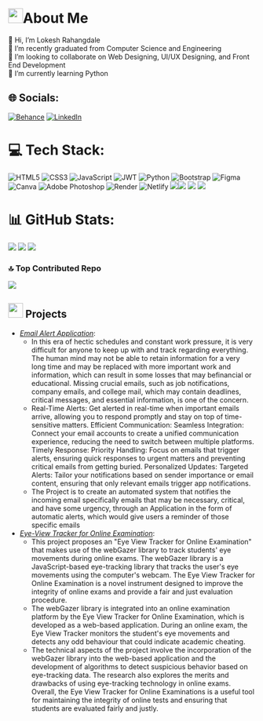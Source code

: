 
# <img src="https://user-images.githubusercontent.com/82110564/189553856-2e7f8f30-80b4-484f-bfaa-9e5eb10f24e5.gif" width="30">About Me
👋 Hi, I’m Lokesh Rahangdale <br> 🔭 I’m recently graduated from Computer  Science and Engineering<br>👯 I’m looking to collaborate on Web Designing, UI/UX Designing, and Front End Development<br>🌱 I’m currently learning Python <br>


## 🌐 Socials:
[![Behance](https://img.shields.io/badge/Behance-1769ff?logo=behance&logoColor=white)](https://behance.net/https://www.behance.net/lokeshrahangd2) [![LinkedIn](https://img.shields.io/badge/LinkedIn-%230077B5.svg?logo=linkedin&logoColor=white)](https://linkedin.com/in/https://www.linkedin.com/in/lokesh-rahangdale-289a16222/) 

# 💻 Tech Stack:

  
![HTML5](https://img.shields.io/badge/html5-%23E34F26.svg?style=flat&logo=html5&logoColor=white) ![CSS3](https://img.shields.io/badge/css3-%231572B6.svg?style=flat&logo=css3&logoColor=white) ![JavaScript](https://img.shields.io/badge/javascript-%23323330.svg?style=flat&logo=javascript&logoColor=%23F7DF1E) ![JWT](https://img.shields.io/badge/JWT-black?style=flat&logo=JSON%20web%20tokens) ![Python](https://img.shields.io/badge/python-3670A0?style=flat&logo=python&logoColor=ffdd54) ![Bootstrap](https://img.shields.io/badge/bootstrap-%238511FA.svg?style=flat&logo=bootstrap&logoColor=white)  ![Figma](https://img.shields.io/badge/figma-%23F24E1E.svg?style=flat&logo=figma&logoColor=white) ![Canva](https://img.shields.io/badge/Canva-%2300C4CC.svg?style=flat&logo=Canva&logoColor=white) ![Adobe Photoshop](https://img.shields.io/badge/adobe%20photoshop-%2331A8FF.svg?style=flat&logo=adobe%20photoshop&logoColor=white) ![Render](https://img.shields.io/badge/Render-%46E3B7.svg?style=flat&logo=render&logoColor=white) ![Netlify](https://img.shields.io/badge/netlify-%23000000.svg?style=flat&logo=netlify&logoColor=#00C7B7) <img src="https://img.shields.io/badge/FastAPI-005571?style=for-the-badge&logo=fastapi&logoColor=white"><img src="https://img.shields.io/badge/GitHub-%23121011.svg?style=for-the-badge&logo=github&logoColor=white"> <img src="https://img.shields.io/badge/Pycharm-5C2D91.svg?style=for-the-badge&logo=pycharm&logoColor=white"> <img src="https://img.shields.io/badge/Visual%20Studio%20Code-0078d7.svg?style=for-the-badge&logo=visual-studio-code&logoColor=white">
  

# 📊 GitHub Stats:

![](https://github-readme-stats.vercel.app/api?username=Lokesh-14092002&theme=dark&hide_border=true&include_all_commits=false&count_private=false)
![](https://github-readme-streak-stats.herokuapp.com/?user=Lokesh-14092002&theme=dark&hide_border=true)
![](https://github-readme-stats.vercel.app/api/top-langs/?username=Lokesh-14092002&theme=dark&hide_border=true&include_all_commits=false&count_private=false&layout=compact)

### 🔝 Top Contributed Repo
![](https://github-contributor-stats.vercel.app/api?username=Lokesh-14092002&limit=5&theme=onedark&combine_all_yearly_contributions=true)

## <img src="https://media1.giphy.com/media/Q8PQ1KuarrYucCMVTJ/giphy.gif?cid=ecf05e47odgm8bs8cmb8cf1ijmfzqaeeu9fzmx6nbcv06ky2&rid=giphy.gif" width="30">  Projects
<ul>			
	<li><i><a href="https://github.com/Lokesh-14092002/email_alert_app.git">Email Alert Application</a></i>:<ul><li>In this era of hectic schedules and constant work pressure, it is very difficult for anyone to keep up with and track regarding everything. The human mind may not be able to retain information for a very long time and may be replaced with more important work and information, which can result in some losses that may befinancial or educational. Missing crucial emails, such as job notifications, company emails, and college mail, which may contain deadlines, critical messages, and essential information, is one of the concern.</li>

<li>Real-Time Alerts: Get alerted in real-time when important emails arrive, allowing you to respond promptly and stay on top of time-sensitive matters.
Efficient Communication: Seamless Integration: Connect your email accounts to create a unified communication experience, reducing the need to switch between multiple platforms.
Timely Response: Priority Handling: Focus on emails that trigger alerts, ensuring quick responses to urgent matters and preventing critical emails from getting buried.
Personalized Updates: Targeted Alerts: Tailor your notifications based on sender importance or email content, ensuring that only relevant emails trigger app notifications.</li>
<li>The Project is to create an automated system that notifies the incoming email specifically emails that may be necessary, critical, and have some urgency, through an Application in the form of automatic alerts, which would give users a reminder of those specific emails</li></ul></li>
	<li><i><a href="https://github.com/Lokesh-14092002/Eye-View-Tracker-For-Online-Exam.git">Eye-View Tracker for Online Examination</a></i>:<ul><li>This project proposes an "Eye View Tracker for Online Examination" that makes use of the webGazer library to track students' eye movements during online exams. The webGazer library is a JavaScript-based eye-tracking library that tracks the user's eye movements using the computer's webcam. The Eye View Tracker for Online Examination is a novel instrument designed to improve the integrity of online exams and provide a fair and just evaluation procedure. 
<li>The webGazer library is integrated into an online examination platform by the Eye View Tracker for Online Examination, which is developed as a web-based application. During an online exam, the Eye View Tracker monitors the student's eye movements and detects any odd behaviour that could indicate academic cheating.</li> <li> The technical aspects of the project involve the incorporation of the webGazer library into the web-based application and the development of algorithms to detect suspicious behavior based on eye-tracking data. The research also explores the merits and drawbacks of using eye-tracking technology in online exams. Overall, the Eye View Tracker for Online Examinations is a useful tool for maintaining the integrity of online tests and ensuring that students are evaluated fairly and justly.</li></ul></li>
	
</ul>
